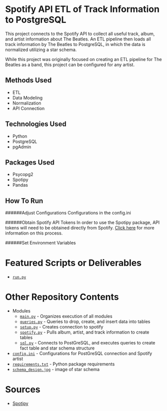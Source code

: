 # Spotify API ETL of Track Information to PostgreSQL
This project connects to the Spotify API to collect all useful track, album, and artist information about The Beatles. An ETL pipeline then loads all track information by The Beatles to PostgreSQL, in which the data is normalized utilizing a star schema. 

While this project was originally focused on creating an ETL pipeline for The Beatles as a band, this project can be configured for any artist.

## Methods Used
* ETL
* Data Modeling
* Normalization
* API Connection

## Technologies Used
* Python
* PostgreSQL
* pgAdmin

## Packages Used
* Psycopg2
* Spotipy
* Pandas

## How To Run

######Adjust Configurations
Configurations in the config.ini

######Obtain Spotify API Tokens
In order to use the Spotipy package, API tokens will need to be obtained directly from Spotify. [Click here](https://developer.spotify.com/documentation/general/guides/authorization-guide/) for more information on this process.

######Set Environment Variables

# Featured Scripts or Deliverables
* [```run.py```](run.py)

# Other Repository Contents
* Modules
    * [```main.py```](/main.py) - Organizes execution of all modules
    * [```queries.py```](/queries.py) - Queries to drop, create, and insert data into tables
    * [```setup.py```](/setup.py) - Creates connection to spotify
    * [```spotify.py```](/spotify.py) - Pulls album, artist, and track information to create tables
    * [```sql.py```](/sql.py) - Connects to PostGreSQL, and executes queries to create fact table and star schema structure
* [```config.ini```](config.ini) - Configurations for PostGreSQL connection and Spotify artist
* [```requirements.txt```](requirements.txt) - Python package requirements
* [```schema_design.jpg```](https://github.com/ErikaJacobs/Beatles-Bops/blob/master/schema_design.jpg) - image of star schema

# Sources
* [Spotipy](https://spotipy.readthedocs.io/)
